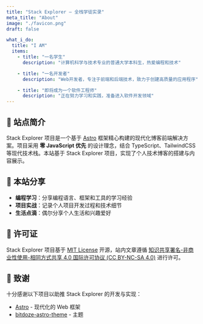 ```yaml
---
title: "Stack Explorer — 全栈学徒实录"
meta_title: "About"
image: "./favicon.png"
draft: false

what_i_do:
  title: "I AM"
  items:
    - title: "一名学生"
      description: "计算机科学与技术专业的普通大学本科生，热爱编程和技术"

    - title: "一名开发者"
      description: "Web开发者，专注于前端和后端技术，致力于创建高质量的应用程序"

    - title: "即将成为一个软件工程师"
      description: "正在努力学习和实践，准备进入软件开发领域"
---
```


## 📖 站点简介

Stack Explorer 项目是一个基于 [Astro](https://astro.build/) 框架精心构建的现代化博客前端解决方案。项目采用 **零 JavaScript 优先** 的设计理念，结合 TypeScript、TailwindCSS 等现代技术栈。本站基于 Stack Explorer 项目，实现了个人技术博客的搭建与内容展示。


## 🎯 本站分享

- **编程学习**：分享编程语言、框架和工具的学习经验
- **项目实战**：记录个人项目开发过程和技术细节
- **生活点滴**：偶尔分享个人生活和兴趣爱好


## 📄 许可证

Stack Explorer 项目基于 [MIT License](LICENSE) 开源，站内文章遵循 [知识共享署名-非商业性使用-相同方式共享 4.0 国际许可协议 (CC BY-NC-SA 4.0)](https://creativecommons.org/licenses/by-nc-sa/4.0/deed.zh) 进行许可。


## 🙏 致谢

十分感谢以下项目以助推 Stack Explorer 的开发与实现：

- [Astro](https://astro.build/) - 现代化的 Web 框架
- [bitdoze-astro-theme](https://github.com/bitdoze/bitdoze-astro-theme) - 主题
